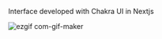 Interface developed with Chakra UI in Nextjs

![ezgif com-gif-maker](https://user-images.githubusercontent.com/57308117/115872362-1bf2cf00-a418-11eb-9150-10f67be2576c.gif)
